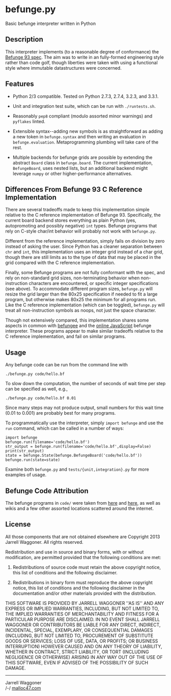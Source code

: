 # befunge.py
Basic befunge interpreter written in Python

## Description

This interpreter implements (to a reasonable degree of conformance)
the [Befunge 93 spec][1].  The aim was to write in an fully-formed
engineering style rather than code golf, though liberties were taken
with using a functional style where immutable datastructures were
concerned.

## Features

- Python 2/3 compatible.  Tested on Python 2.7.3, 2.7.4, 3.2.3, and
  3.3.1.
  
- Unit and integration test suite, which can be run with
  `./runtests.sh`.
  
- Reasonably `pep8` compliant (modulo assorted minor warnings) and
  `pyflakes` linted.
  
- Extensible syntax--adding new symbols is as straightforward as
  adding a new token in `befunge.syntax` and then writing an
  evaluation in `befunge.evaluation`.  Metaprogramming plumbing will
  take care of the rest.
  
- Multiple backends for befunge grids are possible by extending the
  abstract `Board` class in `befunge.board`.  The current
  implementation, `BefungeBoard`, uses nested lists, but an additional
  backend might leverage `numpy` or other higher-performance
  alternatives.
  
## Differences From Befunge 93 C Reference Implementation

There are several tradeoffs made to keep this implementation simple
relative to the C reference implementation of Befunge 93.
Specifically, the current board backend stores everything as plain
Python (yes, autopromoting and possibly negative) `int` types.
Befunge programs that rely on C-style char/int behavior will probably
not work with `befunge.py`.

Different from the reference implementation, simply fails on division
by zero instead of asking the user.  Since Python has a cleaner
separation between `chr` and `int`, this implementation uses an
integer grid instead of a char grid, though there are still limits as
to the type of data that may be placed in the grid compared with the C
reference implementation.

Finally, some Befunge programs are not fully conformant with the spec,
and rely on non-standard grid sizes, non-terminating behavior when
non-instruction characters are encountered, or specific integer
specifications (see above).  To accommodate different program sizes,
`befunge.py` will resize the grid larger than the 80x25 specification
if needed to fit a large program, but otherwise makes 80x25 the
minimum for all programs run.  Like the C reference implementation
(which can be toggled), `befunge.py` will treat all non-instruction
symbols as noops, not just the space character.

Though not extensively compared, this implementation shares some
aspects in common with [befungee][4] and the [online JavaScript][5]
befunge interpreter.  These programs appear to make similar tradeoffs
relative to the C reference implementation, and fail on similar programs.

## Usage

Any befunge code can be run from the command line with

    ./befunge.py code/hello.bf
    
To slow down the computation, the number of seconds of wait time per
step can be specified as well, e.g.,

    ./befunge.py code/hello.bf 0.01
    
Since many steps may not produce output, small numbers for this wait
time (0.01 to 0.001) are probably best for many programs.

To programmatically use the interpreter, simply `import befunge` and
use the `run` command, which can be called in a number of ways:

    import befunge
    befunge.run(filename='code/hello.bf')
    str_output = befunge.run(filename='code/hello.bf',display=False)
    print(str_output)
    state = befunge.State(befunge.BefungeBoard('code/hello.bf'))
    befunge.run(state=state)
    
Examine both `befunge.py` and `tests/{unit,integration}.py` for more
examples of usage.


## Befunge Code Attribution

The befunge programs in `code/` were taken from [here][2] and
[here][3], as well as wikis and a few other assorted locations
scattered around the internet.

## License

All those components that are not obtained elsewhere are Copyright
2013 Jarrell Waggoner. All rights reserved.

Redistribution and use in source and binary forms, with or without
modification, are permitted provided that the following conditions are
met:

   1. Redistributions of source code must retain the above copyright
      notice, this list of conditions and the following disclaimer.

   2. Redistributions in binary form must reproduce the above
      copyright notice, this list of conditions and the following
      disclaimer in the documentation and/or other materials provided
      with the distribution.

THIS SOFTWARE IS PROVIDED BY JARRELL WAGGONER ''AS IS'' AND ANY
EXPRESS OR IMPLIED WARRANTIES, INCLUDING, BUT NOT LIMITED TO, THE
IMPLIED WARRANTIES OF MERCHANTABILITY AND FITNESS FOR A PARTICULAR
PURPOSE ARE DISCLAIMED. IN NO EVENT SHALL JARRELL WAGGONER OR
CONTRIBUTORS BE LIABLE FOR ANY DIRECT, INDIRECT, INCIDENTAL, SPECIAL,
EXEMPLARY, OR CONSEQUENTIAL DAMAGES (INCLUDING, BUT NOT LIMITED TO,
PROCUREMENT OF SUBSTITUTE GOODS OR SERVICES; LOSS OF USE, DATA, OR
PROFITS; OR BUSINESS INTERRUPTION) HOWEVER CAUSED AND ON ANY THEORY OF
LIABILITY, WHETHER IN CONTRACT, STRICT LIABILITY, OR TORT (INCLUDING
NEGLIGENCE OR OTHERWISE) ARISING IN ANY WAY OUT OF THE USE OF THIS
SOFTWARE, EVEN IF ADVISED OF THE POSSIBILITY OF SUCH DAMAGE.


---

Jarrell Waggoner  
/-/ [malloc47.com](http://www.malloc47.com)


[1]: https://github.com/catseye/Befunge-93/blob/master/doc/Befunge-93.markdown
[2]: https://github.com/programble/befungee/tree/master/examples
[3]: https://github.com/catseye/Befunge-93/tree/master/eg
[4]: https://github.com/programble/befungee
[5]: http://www.quirkster.com/iano/js/befunge.html
